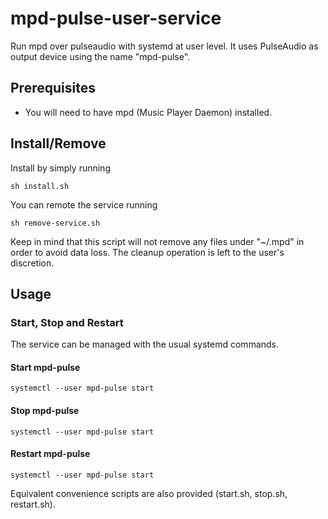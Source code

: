 # mpd-pulse-user-service
Run mpd over pulseaudio with systemd at user level.
It uses PulseAudio as output device using the name "mpd-pulse".

## Prerequisites
- You will need to have mpd (Music Player Daemon) installed.

## Install/Remove
Install by simply running 

`sh install.sh`

You can remote the service running

`sh remove-service.sh`

Keep in mind that this script will not remove any files under "~/.mpd" in order to avoid data loss. The cleanup operation is left to the user's discretion.

## Usage

### Start, Stop and Restart
The service can be managed with the usual systemd commands.

#### Start mpd-pulse
`systemctl --user mpd-pulse start`

#### Stop mpd-pulse
`systemctl --user mpd-pulse start`

#### Restart mpd-pulse
`systemctl --user mpd-pulse start`

Equivalent convenience scripts are also provided (start.sh, stop.sh, restart.sh).
